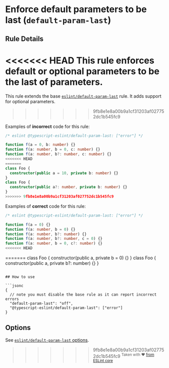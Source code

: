 # Enforce default parameters to be last (`default-param-last`)

## Rule Details

<<<<<<< HEAD
This rule enforces default or optional parameters to be the last of parameters.
=======
This rule extends the base [`eslint/default-param-last`](https://eslint.org/docs/rules/default-param-last) rule.
It adds support for optional parameters.
>>>>>>> 9fb8e1e8a00b9a1cf31203af027752dc1b545fc9

Examples of **incorrect** code for this rule:

```ts
/* eslint @typescript-eslint/default-param-last: ["error"] */

function f(a = 0, b: number) {}
function f(a: number, b = 0, c: number) {}
function f(a: number, b?: number, c: number) {}
<<<<<<< HEAD
=======
class Foo {
  constructor(public a = 10, private b: number) {}
}
class Foo {
  constructor(public a?: number, private b: number) {}
}
>>>>>>> 9fb8e1e8a00b9a1cf31203af027752dc1b545fc9
```

Examples of **correct** code for this rule:

```ts
/* eslint @typescript-eslint/default-param-last: ["error"] */

function f(a = 0) {}
function f(a: number, b = 0) {}
function f(a: number, b?: number) {}
function f(a: number, b?: number, c = 0) {}
function f(a: number, b = 0, c?: number) {}
<<<<<<< HEAD
```

=======
class Foo {
  constructor(public a, private b = 0) {}
}
class Foo {
  constructor(public a, private b?: number) {}
}
```

## How to use

```jsonc
{
  // note you must disable the base rule as it can report incorrect errors
  "default-param-last": "off",
  "@typescript-eslint/default-param-last": ["error"]
}
```

## Options

See [`eslint/default-param-last` options](https://eslint.org/docs/rules/default-param-last#options).

>>>>>>> 9fb8e1e8a00b9a1cf31203af027752dc1b545fc9
<sup>Taken with ❤️ [from ESLint core](https://github.com/eslint/eslint/blob/master/docs/rules/default-param-last.md)</sup>
